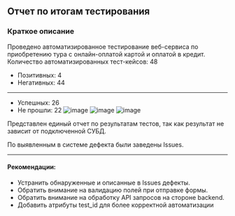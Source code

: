 ## Отчет по итогам тестирования

### Краткое описание
Проведено автоматизированное тестирование веб-сервиса по приобретению тура
с онлайн-оплатой картой и оплатой в кредит.
Количество автоматизированных тест-кейсов: 48

- Позитивных: 4
- Негативных: 44
---
- Успешных: 26
- Не прошли: 22
  ![image](https://github.com/AzizShoev/DiplomQa58/assets/125202162/a76fffcb-12c4-4836-9943-69cbe9ef6e4c)
  ![image](https://github.com/AzizShoev/DiplomQa58/assets/125202162/03572c02-e6e2-419b-9c4c-26597c3a0ec9)
  ![image](https://github.com/AzizShoev/DiplomQa58/assets/125202162/2f5838ec-73a8-4927-8f6b-d40e1be3252e)


Представлен единый отчет по результатам тестов, так как результат не зависит от подключенной СУБД.

По выявленным в системе дефекта были заведены Issues.

---
#### Рекомендации:
- Устранить обнаруженные и описанные в Issues дефекты.
- Обратить внимание на валидацию полей при отправке формы.
- Обратить внимание на обработку API запросов на стороне backend.
- Добавить атрибуты test_id для более корректной автоматизации